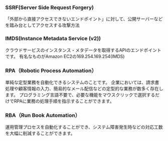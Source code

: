### SSRF(Server Side Request Forgery)
「外部から直接アクセスできないエンドポイント」に対して、公開サーバーなどを踏み台としてアクセスする攻撃方法

### IMDS(Instance Metadata Service (v2))
クラウドサービスのインスタンス・メタデータを取得するAPIのエンドポイントです。
有名なものがAmazon EC2の169.254.169.254(IMDS)

### RPA（Robotic Process Automation）
単純な定型業務を自動化できるシステムのことです。
企業においては、請求書処理や顧客情報の入力、簡易的なメール配信などの定型的な業務が数多く存在します。
プログラミング言語不要で、必要な機能をマウスクリックで選択するだけでRPAに業務の処理手順を指示することができます。

### RBA（Run Book Automation）
運用管理プロセスを自動化することができ、システム障害発生時などの対応工数を大幅に削減することができます。
